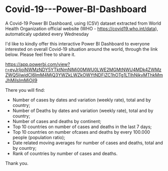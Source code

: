 # Covid-19---Power-BI-Dashboard
A Covid-19 Power BI Dashboard, using (CSV) dataset extracted from World Health Organization official website (WHO - https://covid19.who.int/data), automaticaly updated every Wednesday

I'd like to kindly offer this interactive Power BI Dashboard to everyone interested on overall Covid-19 situation around the world, through the link below. Please feel free to share it.

https://app.powerbi.com/view?r=eyJrIjoiNWMzNDY5YTktNmNlMi00MWU0LWE2MGMtNWU4MDk4ZWMzZWQ5IiwidCI6ImM4MjQ3YWZkLWZkOWYtNDFiZC1hOTg1LTlhNjkyMThkMmJhMiIsImMiOjl9

There you will find:
* Number of cases by dates and variation (weekly rate), total and by country;
* Number of Deaths by dates and variation (weekly rate), total and by country;
* Number of cases and deaths  by continent;
* Top 10 countries on number of cases and deaths in the last 7 days;
* Top 10 countries on number ofcases and deaths by every 100.000 people (population ratio);
* Date related moving averages for number of cases and deaths, total and by country;
* Rank of countries by number of cases and deaths.

Thank you.
